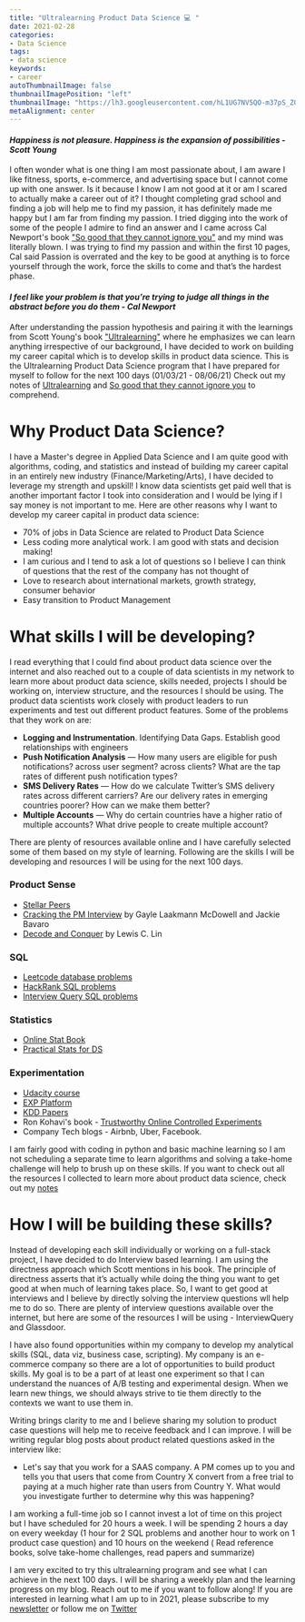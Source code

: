 ```yaml
---
title: "Ultralearning Product Data Science 💻 "
date: 2021-02-28
categories:
- Data Science
tags:
- data science
keywords:
- career
autoThumbnailImage: false
thumbnailImagePosition: "left"
thumbnailImage: "https://lh3.googleusercontent.com/hL1UG7NV5QO-m37pS_Z0RIsl5ZVSVYdhroDhUgN6Dzk-OGT5y3B699YO0PG7IzCspVGHgt4RUqxNzNDaSz8jxmBrDE-uNXNl09lCC9z7sSIa9-40sCZo3nS0JoBMfeKTPVUqTv-WpfqLssv0I7MDZ1Y57w-5gNT8HPYzoSA2tbL8zh-0bitg9-GfrGeJkcaQ6kIDbZQBnwKG-iP-5JlSxTZZeN9gAnHu7bemkhq_OeaoWdtWQo72tn1f-8BQ6SusGNdl44iYzoLT2iIhyHtUUhvmImEXAwyKJhLiPX7KEXXo9kR-NJj0OoeEJvORqczMpzxaK5Ur--Fu2EhNhrBvooK9skQnDiIAAlpd_Bgf-gdKFJF5N9ZIuxgiDd3q3GyaQw1g28eGVWhlqBZlTBuL2Inx_xvoaNdIEH3nXNdDjyFf2xJinKbtyac-G0SEZBErASRuHodhiRwuovBOQp8W8J-Rp8JXLEeH4Nh64uokYxwyNOYVkgiV72D9XG1Ws9SwR0aZPxzNdqq1Asq1oVNz4K1gUOi7TTD7DxHi0afxb1zkmCNWjDCuMckZ5oABQmlGuoUUVuRTWbQxKA75QfO9OhJYMQH1YcwfaVKKK8Gu8UMoFzhXuDUpfYEf0jrF49cmWWIbo4hBOo3-RrphoV2XF5CEaKtBLifIgrOMu3o5AACCxr-OvTab0Z80QysXJg=w500-h333-no?authuser=0"
metaAlignment: center
---
```

#### *Happiness is not pleasure. Happiness is the expansion of possibilities - Scott Young*

I often wonder what is one thing I am most passionate about, I am aware  I like fitness, sports, e-commerce, and advertising space but I cannot come up with one answer. 
Is it because I know I am not good at it or am I scared to actually make a career out of it? 
I thought completing grad school and finding a job will help me to find my passion, it has definitely made me happy but I am far from finding my passion. 
I tried digging into the work of some of the people I admire to find an answer and I came across Cal Newport's book ["So good that they cannot ignore you"](https://www.amazon.com/Good-They-Cant-Ignore-You/dp/1455509124)
and my mind was literally blown. I was trying to find my passion and within the first 10 pages, Cal said Passion is overrated and the key to be good at anything is to force yourself through the work, force the skills to come and that’s the hardest phase.

#### *I feel like your problem is that you’re trying to judge all things in the abstract before you do them - Cal Newport*

After understanding the passion hypothesis and pairing it with the learnings from Scott Young's book ["Ultralearning"](https://www.amazon.com/Ultralearning-Master-Outsmart-Competition-Accelerate/dp/006285268X) 
where he emphasizes we can learn anything irrespective of our background, I have decided to work on building my career capital which is to develop skills in product data science. This is the Ultralearning Product Data Science program that I have prepared for myself to follow for the next 100 days (01/03/21 -  08/06/21) 
Check out my notes of [Ultralearning](https://www.notion.so/Ultralearning-2507ce63b4564f0482a544749e31b1f1) and [So good that they cannot ignore you](https://www.notion.so/So-good-that-they-can-t-ignore-you-39c03841ad344221b2db59b5e62b837c) to comprehend.

# Why Product Data Science?

I have a Master's degree in Applied Data Science and I am quite good with algorithms, coding, and statistics and instead of building my career capital in an entirely new industry (Finance/Marketing/Arts), I have decided to leverage my strength and upskill! 
I know data scientists get paid well that is another important factor I took into consideration and I would be lying if I say money is not important to me. Here are other reasons why I want to develop my career capital in product data science:

- 70% of jobs in Data Science are related to Product Data Science
- Less coding more analytical work. I am good with stats and decision making!
- I am curious and I tend to ask a lot of questions so I believe I can think of questions that the rest of the company has not thought of
- Love to research about international markets, growth strategy, consumer behavior
- Easy transition to Product Management

# What skills I will be developing?


 I read everything that I could find about product data science over the internet and also reached out to a couple of data scientists in my network to learn more about product data science, skills needed, projects I should be working on, interview structure, and the resources I should be using. 
 The product data scientists work closely with product leaders to run experiments and test out different product features. Some of the problems that they work on are:
 
 - **Logging and Instrumentation**. Identifying Data Gaps. Establish good relationships with engineers
- **Push Notification Analysis** — How many users are eligible for push notifications? across user segment? across clients? What are the tap rates of different push notification types?
- **SMS Delivery Rates** — How do we calculate Twitter’s SMS delivery rates across different carriers? Are our delivery rates in emerging countries poorer? How can we make them better?
- **Multiple Accounts** — Why do certain countries have a higher ratio of multiple accounts? What drive people to create multiple account?

There are plenty of resources available online and I have carefully selected some of them based on my style of learning. Following are the skills I will be developing and resources I will be using for the next 100 days.

### Product Sense

- [Stellar Peers](https://stellarpeers.com/blog/)
- [Cracking the PM Interview](https://www.amazon.com/Cracking-PM-Interview-Product-Technology/dp/0984782818/ref=sr_1_1?s=books&ie=UTF8&qid=1530848116&sr=1-1&keywords=cracking+the+pm+interview) by Gayle Laakmann McDowell and Jackie Bavaro
- [Decode and Conquer](https://www.amazon.com/Decode-Conquer-Answers-Management-Interviews/dp/0615930417/ref=sr_1_1?s=books&ie=UTF8&qid=1530848101&sr=1-1&keywords=decode+and+conquer) by Lewis C. Lin

### SQL

- [Leetcode database problems](https://leetcode.com/problemset/database/)
- [HackRank SQL problems](https://www.hackerrank.com/domains/sql?filters%5Bstatus%5D%5B%5D=unsolved&badge_type=sql)
- [Interview Query SQL problems](https://www.interviewquery.com/)

### Statistics

- [Online Stat Book](http://onlinestatbook.com/2/index.html)
- [Practical Stats for DS](https://www.amazon.com/Practical-Statistics-Data-Scientists-Essential/dp/1491952962/ref=sr_1_1?ie=UTF8&qid=1530849206&sr=8-1&keywords=practical+statistics+for+data+scientists)

### Experimentation

- [Udacity course](https://www.udacity.com/course/ab-testing--ud257)
- [EXP Platform](https://exp-platform.com/2017abtestingtutorial/)
- [KDD Papers](https://www.kdd.org/kdd2017/accepted-papers)
- Ron Kohavi's book - [Trustworthy Online Controlled Experiments](https://www.amazon.com/Trustworthy-Online-Controlled-Experiments-Practical/dp/1108724264)
- Company Tech blogs - Airbnb, Uber, Facebook.

 I am fairly good with coding in python and basic machine learning so I am not scheduling a separate time to learn algorithms and solving a take-home challenge will help to brush up on these skills.
 If you want to check out all the resources I collected to learn more about product data science, check out my [notes](https://www.notion.so/Breaking-into-Product-Data-Science-c7ade9e9eeaf480486ce34fff2e8db7c)

# How I will be building these skills?

 Instead of developing each skill individually or working on a full-stack project, I have decided to do Interview based learning. 
 I am using the directness approach which Scott mentions in his book. The principle of directness asserts that it’s actually while doing the thing you want to get good at when much of learning takes place. 
 So, I want to get good at interviews and I believe by directly solving the interview questions wll help me to do so. 
 There are plenty of interview questions available over the internet, but here are some of the resources I will be using - InterviewQuery and Glassdoor.
 
 I have also found opportunities within my company to develop my analytical skills (SQL, data viz, business case, scripting). My company is an e-commerce company so there are a lot of opportunities to build product skills. My goal is to be a part of at least one experiment so that I can understand the nuances of A/B testing and experimental design. 
 When we learn new things, we should always strive to tie them directly to the contexts we want to use them in.
 

Writing brings clarity to me and I believe sharing my solution to product case questions will help me to receive feedback and I can improve. I will be writing regular blog posts about product related questions asked in the interview like: 

- Let's say that you work for a SAAS company. A PM comes up to you and tells you that users that come from Country X convert from a free trial to paying at a much higher rate than users from Country Y. What would you investigate further to determine why this was happening?
 

I am working a full-time job so I cannot invest a lot of time on this project but I have scheduled for 20 hours a week. 
I will be spending 2 hours a day on every weekday (1 hour for 2 SQL problems and another hour to work on 1 product case question) 
and 10 hours on the weekend ( Read reference books, solve take-home challenges, read papers and summarize)

I am very excited to try this ultralearning program and see what I can achieve in the next 100 days. I will be sharing a weekly plan and the learning progress on my blog. Reach out to me if you want to follow along! 
If you are interested in learning what I am up to in 2021, please subscribe to my [newsletter](https://harshdarji.substack.com/subscribe) or follow me on [Twitter](https://twitter.com/harshdarji_4)
